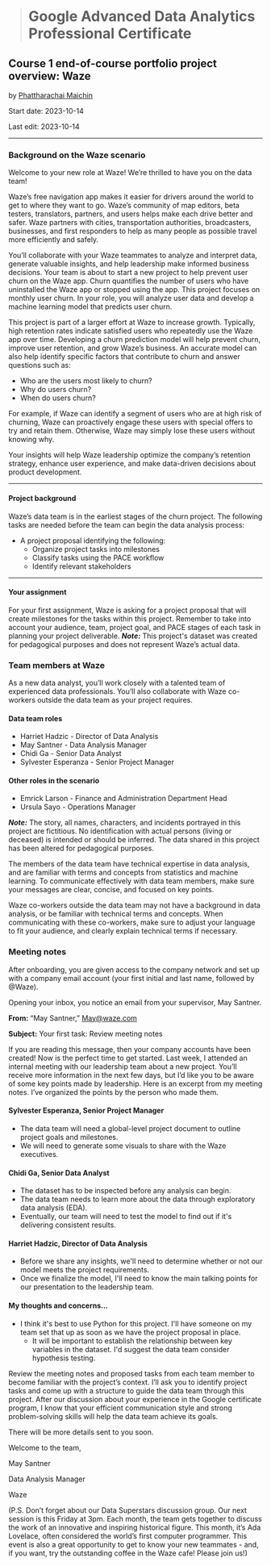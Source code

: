 > # Google Advanced Data Analytics Professional Certificate

## **Course 1 end-of-course portfolio project overview: Waze**

by [Phattharachai Maichin](https://www.linkedin.com/in/phattharachai-m/)

Start date: 2023-10-14

Last edit: 2023-10-14
***
### Background on the Waze scenario

Welcome to your new role at Waze! We’re thrilled to have you on the data team! 

Waze’s free navigation app makes it easier for drivers around the world to get to where they want to go. 
Waze’s community of map editors, beta testers, translators, partners, and users helps make each drive better and safer. 
Waze partners with cities, transportation authorities, broadcasters, businesses, and first responders to help as many people as possible travel more efficiently and safely. 

You’ll collaborate with your Waze teammates to analyze and interpret data, generate valuable insights, and help leadership make informed business decisions. 
Your team is about to start a new project to help prevent user churn on the Waze app. Churn quantifies the number of users who have uninstalled the Waze app or stopped using the app. 
This project focuses on monthly user churn. In your role, you will analyze user data and develop a machine learning model that predicts user churn. 

This project is part of a larger effort at Waze to increase growth. Typically, high retention rates indicate satisfied users who repeatedly use the Waze app over time. 
Developing a churn prediction model will help prevent churn, improve user retention, and grow Waze’s business. 
An accurate model can also help identify specific factors that contribute to churn and answer questions such as: 
   + Who are the users most likely to churn?
   + Why do users churn? 
   + When do users churn? 

For example, if Waze can identify a segment of users who are at high risk of churning, Waze can proactively engage these users with special offers to try and retain them. 
Otherwise, Waze may simply lose these users without knowing why. 

Your insights will help Waze leadership optimize the company’s retention strategy, enhance user experience, and make data-driven decisions about product development.  
___
#### Project background
Waze’s data team is in the earliest stages of the churn project. The following tasks are needed before the team can begin the data analysis process:
   + A project proposal identifying the following:
        * Organize project tasks into milestones
        * Classify tasks using the PACE workflow
        * Identify relevant stakeholders
___
#### Your assignment
For your first assignment, Waze is asking for a project proposal that will create milestones for the tasks within this project. 
Remember to take into account your audience, team, project goal, and PACE stages of each task in planning your project deliverable.
**_Note:_** This project's dataset was created for pedagogical purposes and does not represent Waze’s actual data.

### Team members at Waze
As a new data analyst, you’ll work closely with a talented team of experienced data professionals. 
You’ll also collaborate with Waze co-workers outside the data team as your project requires.

#### **Data team roles**
   + Harriet Hadzic - Director of Data Analysis
   + May Santner - Data Analysis Manager
   + Chidi Ga - Senior Data Analyst
   + Sylvester Esperanza - Senior Project Manager 

#### **Other roles in the scenario**
   + Emrick Larson - Finance and Administration Department Head
   + Ursula Sayo - Operations Manager

**_Note:_** The story, all names, characters, and incidents portrayed in this project are fictitious. 
No identification with actual persons (living or deceased) is intended or should be inferred. The data shared in this project has been altered for pedagogical purposes.

The members of the data team have technical expertise in data analysis, and are familiar with  terms and concepts from statistics and machine learning. 
To communicate effectively with data team members, make sure your messages are clear, concise, and focused on key points. 

Waze co-workers outside the data team may not have a background in data analysis, or be familiar with technical terms and concepts. 
When communicating with these co-workers, make sure to adjust your language to fit your audience, and clearly explain technical terms if necessary.

### Meeting notes
After onboarding, you are given access to the company network and set up with a company email account (your first initial and last name, followed by @Waze).

Opening your inbox, you notice an email from your supervisor, May Santner. 

**From:**  “May Santner,” May@waze.com 

**Subject:** Your first task: Review meeting notes

If you are reading this message, then your company accounts have been created! Now is the perfect time to get started. Last week, I attended an internal meeting with our leadership team about a new project. You’ll receive more information in the next few days, but I’d like you to be aware of some key points made by leadership. Here is an excerpt from my meeting notes. I’ve organized the points by the person who made them.
#### Sylvester Esperanza, Senior Project Manager
   + The data team will need a global-level project document to outline project goals and milestones.
   + We will need to generate some visuals to share with the Waze executives.
#### Chidi Ga, Senior Data Analyst
   + The dataset has to be inspected before any analysis can begin.
   + The data team needs to learn more about the data through exploratory data analysis (EDA).
   + Eventually, our team will need to test the model to find out if it's delivering consistent results.
#### Harriet Hadzic, Director of Data Analysis
   + Before we share any insights, we'll need to determine whether or not our model meets the project requirements.
   + Once we finalize the model, I'll need to know the main talking points for our presentation to the leadership team.
#### My thoughts and concerns… 
   + I think it's best to use Python for this project. I'll have someone on my team set that up as soon as we have the project proposal in place.
       * It will be important to establish the relationship between key variables in the dataset. I'd suggest the data team consider hypothesis testing.

Review the meeting notes and proposed tasks from each team member to become familiar with the project’s context. I’ll ask you to identify project tasks and come up with a structure to guide the data team through this project. After our discussion about your experience in the Google certificate program, I know that your efficient communication style and strong problem-solving skills will help the data team achieve its goals. 

There will be more details sent to you soon.

Welcome to the team,

May Santner 

Data Analysis Manager

Waze

(P.S. Don’t forget about our Data Superstars discussion group. Our next session is this Friday at 3pm. Each month, the team gets together to discuss the work of an innovative and inspiring historical figure. This month, it’s Ada Lovelace, often considered the world’s first computer programmer. This event is also a great opportunity to get to know your new teammates - and, if you want, try the outstanding coffee in the Waze cafe! Please join us!)
